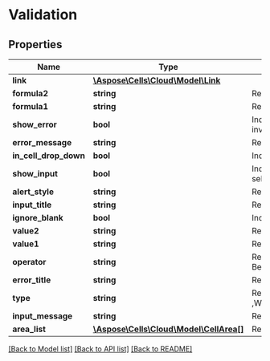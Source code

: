 # Validation

## Properties
Name | Type | Description | Notes
------------ | ------------- | ------------- | -------------
**link** | [**\Aspose\Cells\Cloud\Model\Link**](Link.md) |  | [optional] 
**formula2** | **string** | Represents the value or expression associated with the second part of the    data validation. | [optional] 
**formula1** | **string** | Represents the value or expression associated with the data validation. | [optional] 
**show_error** | **bool** | Indicates whether the data validation error message will be displayed whenever    the user enters invalid data. | [optional] 
**error_message** | **string** | Represents the data validation error message. | [optional] 
**in_cell_drop_down** | **bool** | Indicates whether data validation displays a drop-down list that contains    acceptable values. | [optional] 
**show_input** | **bool** | Indicates whether the data validation input message will be displayed whenever    the user selects a cell in the data validation range. | [optional] 
**alert_style** | **string** | Represents the validation alert style.Information,Stop,Warning | [optional] 
**input_title** | **string** | Represents the title of the data-validation input dialog box. | [optional] 
**ignore_blank** | **bool** | Indicates whether blank values are permitted by the range data validation. | [optional] 
**value2** | **string** | Represents the first value associated with the data validation. | [optional] 
**value1** | **string** | Represents the first value associated with the data validation. | [optional] 
**operator** | **string** | Represents the operator for the data validation. Between,Equal,GreaterThan,GreaterOrEqual,LessThan,LessOrEqual,None,NotBetween,NotEqual | [optional] 
**error_title** | **string** | Represents the title of the data-validation error dialog box. | [optional] 
**type** | **string** | Represents the data validation type. AnyValue ,WholeNumber,Decimal,List,Date,Time,TextLength,Custom | [optional] 
**input_message** | **string** | Represents the data validation input message. | [optional] 
**area_list** | [**\Aspose\Cells\Cloud\Model\CellArea[]**](CellArea.md) | Represents a collection of Aspose.Cells.CellArea which contains the data     validation settings. | [optional] 

[[Back to Model list]](../README.md#documentation-for-models) [[Back to API list]](../README.md#documentation-for-api-endpoints) [[Back to README]](../README.md)


